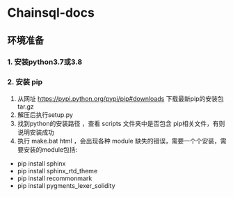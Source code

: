 # Chainsql-docs

## 环境准备

### 1. 安装python3.7或3.8
### 2. 安装 pip 
1. 从网址 https://pypi.python.org/pypi/pip#downloads 下载最新pip的安装包tar.gz
2. 解压后执行setup.py
3. 找到python的安装路径 ，查看 scripts 文件夹中是否包含 pip相关文件，有则说明安装成功
4. 执行 make.bat html ，会出现各种 module 缺失的错误，需要一个个安装，需要安装的module包括:
- pip install sphinx
- pip install sphinx_rtd_theme
- pip install recommonmark
- pip install pygments_lexer_solidity

